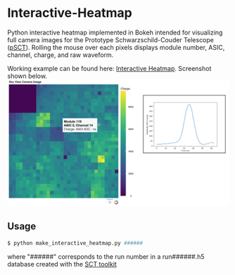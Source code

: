 # Interactive-Heatmap
Python interactive heatmap implemented in Bokeh intended for visualizing full camera images for the Prototype Schwarzschild-Couder Telescope ([pSCT](http://cta-psct.physics.ucla.edu/)). Rolling the mouse over each pixels displays module number, ASIC, channel, charge, and raw waveform.

Working example can be found here: [Interactive Heatmap](http://icecube.wisc.edu/~mwinter/interactive_heatmap.html). Screenshot shown below.
![heatmap](heatmap.png)

## Usage 
```bash
$ python make_interactive_heatmap.py ######
```
where "######" corresponds to the run number in a run######.h5 database created with the [SCT toolkit](https://github.com/milesjwinter/SCT-toolkit)
